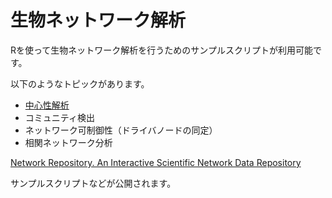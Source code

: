# 生物ネットワーク解析

Rを使って生物ネットワーク解析を行うためのサンプルスクリプトが利用可能です。

以下のようなトピックがあります。
* [中心性解析](chXX_centrality_analysis)
* コミュニティ検出
* ネットワーク可制御性（ドライバノードの同定）
* 相関ネットワーク分析

[Network Repository. An Interactive Scientific Network Data Repository](http://networkrepository.com/index.php)

サンプルスクリプトなどが公開されます。
